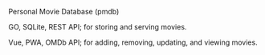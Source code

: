 Personal Movie Database (pmdb)

GO, SQLite, REST API; for storing and serving movies.

Vue, PWA, OMDb API; for adding, removing, updating, and viewing movies.


